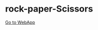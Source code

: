 # rock-paper-Scissors

[Go to WebApp](https://prateeky477-rock-paper-scissors-rpss-uxicja.streamlitapp.com/)

